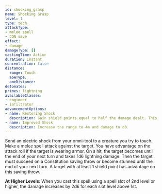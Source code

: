 ```yaml
---
id: shocking_grasp
name: Shocking Grasp
level: 1
type: tech
attackType:
- melee spell
- CON save
effect:
- damage
damageType: []
castingTime: Action
duration: Instant
concentration: false
distance:
  range: Touch
  aoeType: 
  aoeDistance: 
detonates: 
primes: lightning
availableClasses:
- engineer
- infiltrator
advancementOptions:
- name: Restoring Shock
  description: Gain shield points equal to half the damage dealt. This cannot increase your shield points beyond their maximum capacity.
- name: Improved Shock
  description: Increase the range to 4m and damage to d8.
---
```

Send an electric shock from your omni-tool to a creature you try to touch. Make a melee spell attack against the target.
You have advantage on the attack roll if the target is wearing armor. On a hit, the target becomes
<condition id="primed" sub="lightning"/> until the end of your next turn and takes 1d6 lightning damage.
Then the target must succeed on a Constitution saving throw or become stunned until the end of your next turn. A target
with at least 1 shield point has advantage on this saving throw.

__At Higher Levels__: When you cast this spell using a spell slot of 2nd level or higher, the damage increases
by 2d6 for each slot level above 1st.
